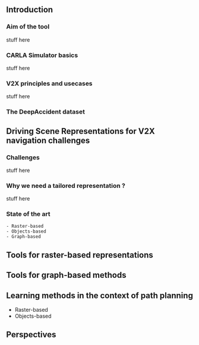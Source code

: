 ## Introduction
  ### Aim of the tool 
  stuff here
  
  ### CARLA Simulator basics
  stuff here
  
  ### V2X principles and usecases
  stuff here
  
  ### The DeepAccident dataset

## Driving Scene Representations for V2X navigation challenges
  ### Challenges
  stuff here

  ### Why we need a tailored representation ?
  stuff here

  ### State of the art
    - Raster-based
    - Objects-based
    - Graph-based 

## Tools for raster-based representations

## Tools for graph-based methods

## Learning methods in the context of path planning 
- Raster-based
- Objects-based

## Perspectives
  



